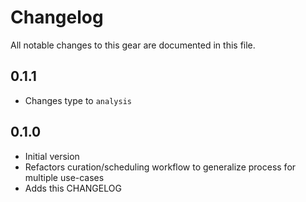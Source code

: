 # Changelog

All notable changes to this gear are documented in this file.

## 0.1.1

* Changes type to `analysis`

## 0.1.0

* Initial version
* Refactors curation/scheduling workflow to generalize process for multiple use-cases
* Adds this CHANGELOG
